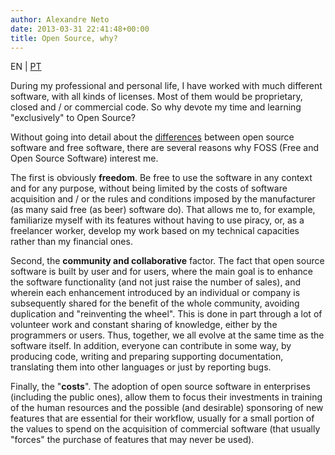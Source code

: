 ```yaml
---
author: Alexandre Neto
date: 2013-03-31 22:41:48+00:00
title: Open Source, why?
---
```


EN | [PT](https://sigsemgrilhetas.wordpress.com/2013/03/31/porque-o-open-source/)

During my professional and personal life, I have worked with much different software, with all kinds of licenses. Most of them would be proprietary, closed and / or commercial code. So why devote my time and learning "exclusively" to Open Source?

Without going into detail about the [differences](https://en.wikipedia.org/wiki/Free_and_open-source_software) between open source software and free software, there are several reasons why FOSS (Free and Open Source Software) interest me.

The first is obviously **freedom**. Be free to use the software in any context and for any purpose, without being limited by the costs of software acquisition and / or the rules and conditions imposed by the manufacturer (as many said free (as beer) software do). That allows me to, for example, familiarize myself with its features without having to use piracy, or, as a freelancer worker, develop my work based on my technical capacities rather than my financial ones.

Second, the **community and collaborative** factor. The fact that open source software is built by user and for users, where the main goal is to enhance the software functionality (and not just raise the number of sales), and wherein each enhancement introduced by an individual or company is subsequently shared for the benefit of the whole community, avoiding duplication and "reinventing the wheel". This is done in part through a lot of volunteer work and constant sharing of knowledge, either by the programmers or users. Thus, together, we all evolve at the same time as the software itself. In addition, everyone can contribute in some way, by producing code, writing and preparing supporting documentation, translating them into other languages or just by reporting bugs.

Finally, the "**costs**". The adoption of open source software in enterprises (including the public ones), allow them to focus their investments in training of the human resources and the possible (and desirable) sponsoring of new features that are essential for their workflow, usually for a small portion of the values to spend on the acquisition of commercial software (that usually "forces" the purchase of features that may never be used).
